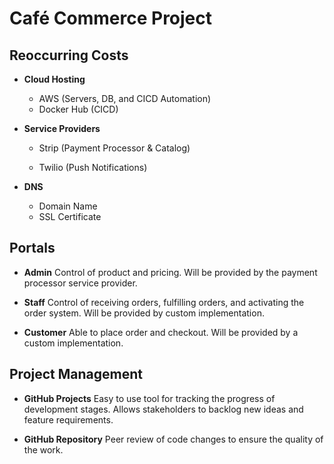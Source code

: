 # Café Commerce Project

## Reoccurring Costs

-   **Cloud Hosting**

    -   AWS (Servers, DB, and CICD Automation)
    -   Docker Hub (CICD)

-   **Service Providers**

    -   Strip (Payment Processor & Catalog)

    -   Twilio (Push Notifications)

-   **DNS**
    -   Domain Name
    -   SSL Certificate

## Portals

-   **Admin**
    Control of product and pricing. Will be provided by the payment processor service provider.

-   **Staff**
    Control of receiving orders, fulfilling orders, and activating the order system. Will be provided by custom implementation.

-   **Customer**
    Able to place order and checkout. Will be provided by a custom implementation.

## Project Management

-   **GitHub Projects**
    Easy to use tool for tracking the progress of development stages. Allows stakeholders to backlog new ideas and feature requirements.

-   **GitHub Repository**
    Peer review of code changes to ensure the quality of the work.
